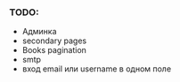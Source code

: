 ### TODO:
- Админка
- secondary pages
- Books pagination
- smtp
- вход email или username в одном поле

